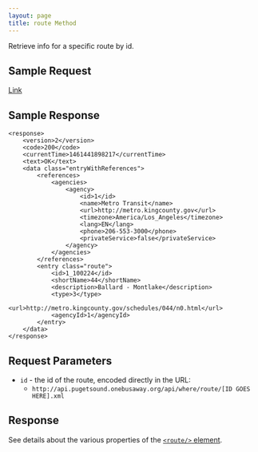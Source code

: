 ```yaml
---
layout: page
title: route Method
---
```


Retrieve info for a specific route by id.

## Sample Request

[Link](http://api.pugetsound.onebusaway.org/api/where/route/1_100224.json?key=TEST)

## Sample Response

    <response>
        <version>2</version>
        <code>200</code>
        <currentTime>1461441898217</currentTime>
        <text>OK</text>
        <data class="entryWithReferences">
            <references>
                <agencies>
                    <agency>
                        <id>1</id>
                        <name>Metro Transit</name>
                        <url>http://metro.kingcounty.gov</url>
                        <timezone>America/Los_Angeles</timezone>
                        <lang>EN</lang>
                        <phone>206-553-3000</phone>
                        <privateService>false</privateService>
                    </agency>
                </agencies>
            </references>
            <entry class="route">
                <id>1_100224</id>
                <shortName>44</shortName>
                <description>Ballard - Montlake</description>
                <type>3</type>
                <url>http://metro.kingcounty.gov/schedules/044/n0.html</url>
                <agencyId>1</agencyId>
            </entry>
        </data>
    </response>

## Request Parameters

* `id` - the id of the route, encoded directly in the URL:
    * `http://api.pugetsound.onebusaway.org/api/where/route/[ID GOES HERE].xml`

## Response

See details about the various properties of the [`<route/>` element](/api/where/elements/route).
